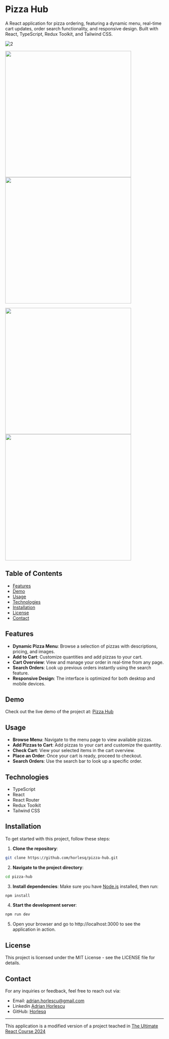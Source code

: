 # Pizza Hub

A React application for pizza ordering, featuring a dynamic menu, real-time cart updates, order search functionality, and responsive design. Built with React, TypeScript, Redux Toolkit, and Tailwind CSS.

![2](https://github.com/user-attachments/assets/2df599d6-e463-4847-990f-1d6d2c039fb0)
<p float="left">
  <img src="https://github.com/user-attachments/assets/fd5e58db-4698-496a-a9dd-f7fe0186af7f" width="400" />
  <img src="https://github.com/user-attachments/assets/04a5556c-f8f5-443d-9df9-a41e25a89d4a" width="400" /> 
</p>
<p float="left">
  <img src="https://github.com/user-attachments/assets/e964e7d2-0da4-44bf-a3c8-e7db91b8d897" width="400" />
  <img src="https://github.com/user-attachments/assets/8c49abce-b9bb-4c24-ba0a-fcc2578947d4" width="400" /> 
</p>




## Table of Contents

- [Features](#features)
- [Demo](#demo)
- [Usage](#usage)
- [Technologies](#technologies)
- [Installation](#installation)
- [License](#license)
- [Contact](#contact)


## Features

- **Dynamic Pizza Menu**: Browse a selection of pizzas with descriptions, pricing, and images.
- **Add to Cart**: Customize quantities and add pizzas to your cart.
- **Cart Overview**: View and manage your order in real-time from any page.
- **Search Orders**: Look up previous orders instantly using the search feature.
- **Responsive Design**: The interface is optimized for both desktop and mobile devices.

## Demo

Check out the live demo of the project at: [Pizza Hub](https://pizza-hub-horly.netlify.app/)

## Usage

- **Browse Menu**: Navigate to the menu page to view available pizzas.
- **Add Pizzas to Cart**: Add pizzas to your cart and customize the quantity.
- **Check Cart**: View your selected items in the cart overview.
- **Place an Order**: Once your cart is ready, proceed to checkout.
- **Search Orders**: Use the search bar to look up a specific order.

## Technologies

- TypeScript
- React
- React Router
- Redux Toolkit
- Tailwind CSS

## Installation

To get started with this project, follow these steps:
1. **Clone the repository**:
```bash
git clone https://github.com/horlesq/pizza-hub.git
```
2. **Navigate to the project directory**:
```bash
cd pizza-hub
```
3. **Install dependencies**: Make sure you have [Node.js](https://nodejs.org/en) installed, then run:
```bash
npm install
```
4. **Start the development server**: 
```bash
npm run dev
```
5. Open your browser and go to http://localhost:3000 to see the application in action.

## License
This project is licensed under the MIT License - see the LICENSE file for details.

## Contact

For any inquiries or feedback, feel free to reach out via:

- Email: adrian.horlescu@gmail.com
- Linkedin [Adrian Horlescu](https://www.linkedin.com/in/adrian-horlescu/)
- GitHub: [Horlesq](https://github.com/horlesq)

---

This application is a modified version of a project teached in [The Ultimate React Course 2024](https://www.udemy.com/course/the-ultimate-react-course)
